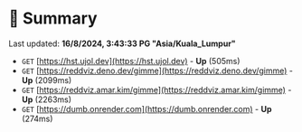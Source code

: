 # 📖 Summary
Last updated: **16/8/2024, 3:43:33 PG "Asia/Kuala_Lumpur"**

- `GET` [https://hst.ujol.dev](https://hst.ujol.dev) - **Up** (505ms)
- `GET` [https://reddviz.deno.dev/gimme](https://reddviz.deno.dev/gimme) - **Up** (2099ms)
- `GET` [https://reddviz.amar.kim/gimme](https://reddviz.amar.kim/gimme) - **Up** (2263ms)
- `GET` [https://dumb.onrender.com](https://dumb.onrender.com) - **Up** (274ms)
